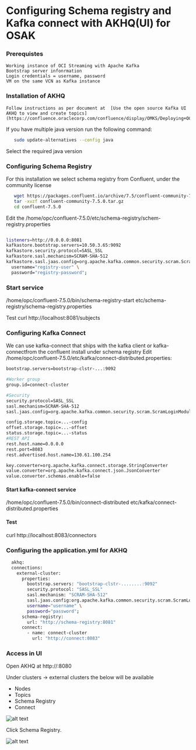 # Configuring Schema registry and Kafka connect with AKHQ(UI) for OSAK

### Prerequistes
    
    Working instance of OCI Streaming with Apache Kafka
    Bootstrap server infonrmation
    Login credentials = username, password
    VM on the same VCN as Kafka instance

### Installation of AKHQ
    Follow instructions as per document at  [Use the open source Kafka UI AKHQ to view and create topics](https://confluence.oraclecorp.com/confluence/display/OMKS/Deploying+OCI+Streaming+with+Apache+Kafka+Service)


If you have multiple java version run the following command:

 ```bash
    sudo update-alternatives --config java
 ```
 Select the required java version      
    
### Configuring Schema Registry

For this installation we select schema registry from Confluent, under the community license

``` bash
   wget https://packages.confluent.io/archive/7.5/confluent-community-7.5.0.tar.gz
   tar -xvzf confluent-community-7.5.0.tar.gz
   cd confluent-7.5.0
```
Edit the /home/opc/confluent-7.5.0/etc/schema-registry/schem-registry.properties

``` bash

listeners=http://0.0.0.0:8081
kafkastore.bootstrap.servers=10.50.3.65:9092
kafkastore.security.protocol=SASL_SSL
kafkastore.sasl.mechanism=SCRAM-SHA-512
kafkastore.sasl.jaas.config=org.apache.kafka.common.security.scram.ScramLoginModule required \
  username="registry-user" \
  password="registry-password";
  ```

### Start service
  /home/opc/confluent-7.5.0/bin/schema-registry-start etc/schema-registry/schema-registry.properties

 Test
   curl http://localhost:8081/subjects 

### Configuring Kafka Connect
We can use kafka-connect that ships with the kafka client or kafka-connectfrom the confluent install under schema registry
Edit /home/opc/confluent-7.5.0/etc/kafka/connect-distributed.properties:

```bash
bootstrap.servers=bootstrap-clstr-...:9092

#Worker group
group.id=connect-cluster

#Security
security.protocol=SASL_SSL
sasl.mechanism=SCRAM-SHA-512
sasl.jaas.config=org.apache.kafka.common.security.scram.ScramLoginModule required username="username"  password="password";

config.storage.topic=...-config
offset.storage.topic=...-offset
status.storage.topic=...-status
#REST API
rest.host.name=0.0.0.0
rest.port=8083
rest.advertised.host.name=130.61.100.254

key.converter=org.apache.kafka.connect.storage.StringConverter
value.converter=org.apache.kafka.connect.json.JsonConverter
value.converter.schemas.enable=false
```

#### Start kafka-connect service
/home/opc/confluent-7.5.0/bin/connect-distributed etc/kafka/connect-distributed.properties

#### Test
   curl http://localhost:8083/connectors

### Configuring the application.yml for AKHQ
``` bash
  akhq:
  connections:
    external-cluster:
      properties:
        bootstrap.servers: "bootstrap-clstr-........:9092"
        security.protocol: "SASL_SSL"
        sasl.mechanism: "SCRAM-SHA-512"
        sasl.jaas.config:org.apache.kafka.common.security.scram.ScramLoginModule required \ 
        username="username" \
        password="password";
      schema-registry:
        url: "http://schema-registry:8081"
      connect:
        - name: connect-cluster
          url: "http://connect:8083"
```

### Access in UI
Open AKHQ at http://<VM IP>:8080

Under clusters -> external clusters the below will be available
* Nodes
* Topics
* Schema Registry
* Connect

![alt text](/Users/jevonrowan/technology-engineering/data-platform/open-source-data-platforms/oci-streaming-with-apache-kafka/code-examples/schema-registry-akhq-setup/images/AKHQ1.png)

Click Schema Registry. 

![alt text](/Users/jevonrowan/technology-engineering/data-platform/open-source-data-platforms/oci-streaming-with-apache-kafka/code-examples/schema-registry-akhq-setup/images/schema-registry.png)
    
